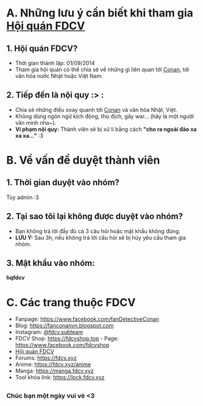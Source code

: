 # A. Những lưu ý cần biết khi tham gia [Hội quán FDCV](https://www.facebook.com/groups/1443094679272941)
## 1. Hội quán FDCV?
* Thời gian thành lập: 01/09/2014
* Tham gia hội quán có thể chia sẻ về những gì liên quan tới [Conan](#), tới văn hóa nước Nhật hoặc Việt Nam.

## 2. Tiếp đến là nội quy :> :
* Chia sẻ những điều xoay quanh tới [Conan](#) và văn hóa Nhật, Việt.
* Không dùng ngôn ngữ kích động, thù địch, gây war... (hãy là một người văn minh nha~).
* **Vi phạm nội quy:** Thành viên sẽ bị xử lí bằng cách **"cho ra ngoài đảo xa xa xa..."** :3 

# B. Về vấn đề duyệt thành viên
## 1. Thời gian duyệt vào nhóm?
Tùy admin :3
## 2. Tại sao tôi lại không được duyệt vào nhóm?
* Bạn không trả lời đầy đủ cả 3 câu hỏi hoặc mật khẩu không đúng.
* **LƯU Ý:** Sau 3h, nếu không trả lời câu hỏi sẽ bị hủy yêu cầu tham gia nhóm.
## 3. Mật khẩu vào nhóm: 
**hqfdcv**

# C. Các trang thuộc **FDCV**
* Fanpage: https://www.facebook.com/fanDetectiveConan
* Blog: https://fanconanvn.blogspot.com
* Instagram: [@fdcv.subteam](https://www.instagram.com/)
* FDCV Shop: https://fdcvshop.top - Page: https://www.facebook.com/fdcvshop
* [Hội quán FDCV](https://www.facebook.com/groups/fanconandc)
* Forums: https://fdcv.xyz
* Anime: https://fdcv.xyz/anime
* Manga: https://manga.fdcv.xyz
* Tool khóa link: https://lock.fdcv.xyz
##
### Chúc bạn một ngày vui vẻ <3
